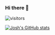### Hi there 👋
![visitors](https://visitor-badge.glitch.me/badge?page_id=page.id&left_color=gray&right_color=black)

[![Josh's GitHub stats](https://github-readme-stats.vercel.app/api?username=JoshuaJMiller&theme=gotham&hide=prs,contribs&show_icons-true)](https://github.com/anuraghazra/github-readme-stats)

<!--
**JoshuaJMiller/JoshuaJMiller** is a ✨ _special_ ✨ repository because its `README.md` (this file) appears on your GitHub profile.

Here are some ideas to get you started:

- 🔭 I’m currently working on ...
- 🌱 I’m currently learning ...
- 👯 I’m looking to collaborate on ...
- 🤔 I’m looking for help with ...
- 💬 Ask me about ...
- 📫 How to reach me: ...
- 😄 Pronouns: ...
- ⚡ Fun fact: ...
-->
